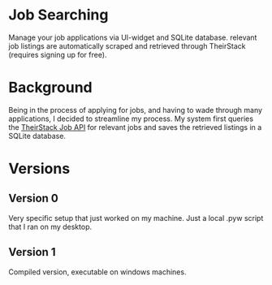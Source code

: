 # Job Searching
Manage your job applications via UI-widget and SQLite database. relevant job listings are automatically scraped and retrieved through TheirStack (requires signing up for free).

# Background
Being in the process of applying for jobs, and having to wade through many applications, I decided to streamline my process. My system first queries the [TheirStack Job API](https://app.theirstack.com) for relevant jobs and saves the retrieved listings in a SQLite database.

# Versions
## Version 0
Very specific setup that just worked on my machine. Just a local .pyw script that I ran on my desktop.

## Version 1
Compiled version, executable on windows machines.
